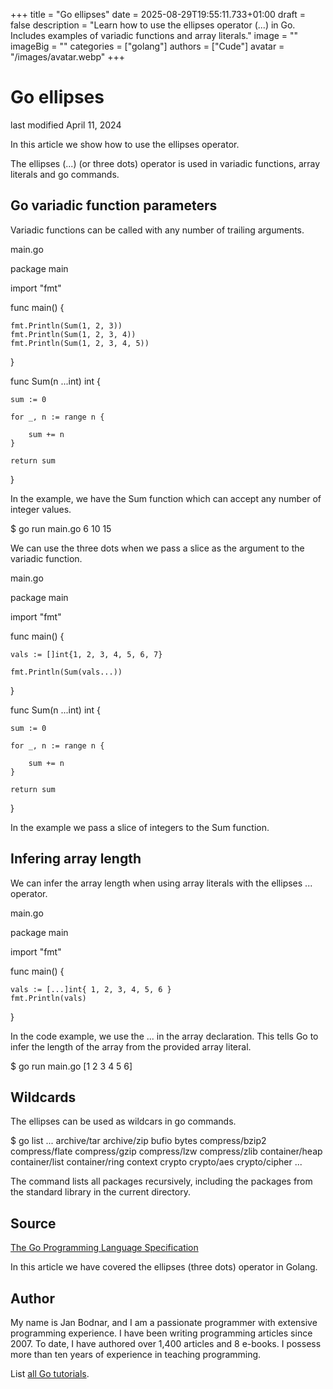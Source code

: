 +++
title = "Go ellipses"
date = 2025-08-29T19:55:11.733+01:00
draft = false
description = "Learn how to use the ellipses operator (...) in Go. Includes examples of variadic functions and array literals."
image = ""
imageBig = ""
categories = ["golang"]
authors = ["Cude"]
avatar = "/images/avatar.webp"
+++

# Go ellipses

last modified April 11, 2024

In this article we show how to use the ellipses operator. 

The ellipses (...) (or three dots) operator is used in variadic functions, array
literals and go commands. 

## Go variadic function parameters

Variadic functions can be called with any number of trailing arguments.

main.go
  

package main

import "fmt"

func main() {

    fmt.Println(Sum(1, 2, 3))
    fmt.Println(Sum(1, 2, 3, 4))
    fmt.Println(Sum(1, 2, 3, 4, 5))
}

func Sum(n ...int) int {

    sum := 0

    for _, n := range n {

        sum += n
    }

    return sum
}

In the example, we have the Sum function which can accept any
number of integer values. 

$ go run main.go 
6
10
15

We can use the three dots when we pass a slice as the argument to the variadic 
function.

main.go
  

package main

import "fmt"

func main() {

    vals := []int{1, 2, 3, 4, 5, 6, 7}

    fmt.Println(Sum(vals...))
}

func Sum(n ...int) int {

    sum := 0

    for _, n := range n {

        sum += n
    }

    return sum
}

In the example we pass a slice of integers to the Sum function.

## Infering array length

We can infer the array length when using array literals with the ellipses
... operator.

main.go
  

package main

import "fmt"

func main() {

    vals := [...]int{ 1, 2, 3, 4, 5, 6 }
    fmt.Println(vals)
}

In the code example, we use the ... in the array declaration. This
tells Go to infer the length of the array from the provided array literal.

$ go run main.go
[1 2 3 4 5 6]

## Wildcards

The ellipses can be used as wildcars in go commands.

$ go list ...
archive/tar
archive/zip
bufio
bytes
compress/bzip2
compress/flate
compress/gzip
compress/lzw
compress/zlib
container/heap
container/list
container/ring
context
crypto
crypto/aes
crypto/cipher
...

The command lists all packages recursively, including the packages from the
standard library in the current directory.

## Source

[The Go Programming Language Specification](https://go.dev/ref/spec)

In this article we have covered the ellipses (three dots) operator in Golang.

## Author

My name is Jan Bodnar, and I am a passionate programmer with extensive
programming experience. I have been writing programming articles since 2007.
To date, I have authored over 1,400 articles and 8 e-books. I possess more
than ten years of experience in teaching programming.

List [all Go tutorials](/golang/).
